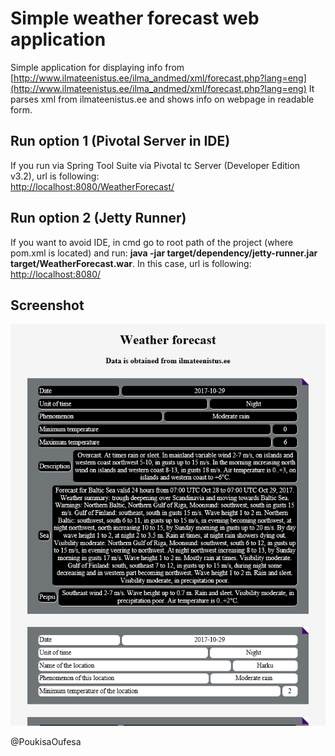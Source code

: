 Simple weather forecast web application
==================
Simple application for displaying info from [http://www.ilmateenistus.ee/ilma_andmed/xml/forecast.php?lang=eng](http://www.ilmateenistus.ee/ilma_andmed/xml/forecast.php?lang=eng)
It parses xml from ilmateenistus.ee and shows info on webpage in readable form. 

## Run option 1 (Pivotal Server in IDE)
If you run via Spring Tool Suite via Pivotal tc Server (Developer Edition v3.2), url is following:  
[http://localhost:8080/WeatherForecast/](http://localhost:8080/WeatherForecast/)

## Run option 2 (Jetty Runner)
If you want to avoid IDE, in cmd go to root path of the project (where pom.xml is located) and run: 
 **java -jar target/dependency/jetty-runner.jar target/WeatherForecast.war**. 
 In this case, url is following: 
[http://localhost:8080/](http://localhost:8080/)

## Screenshot
![alt text](https://github.com/PoukisaOufesa/WeatherForecast/blob/master/readme/weather_forecast.png)

@PoukisaOufesa
